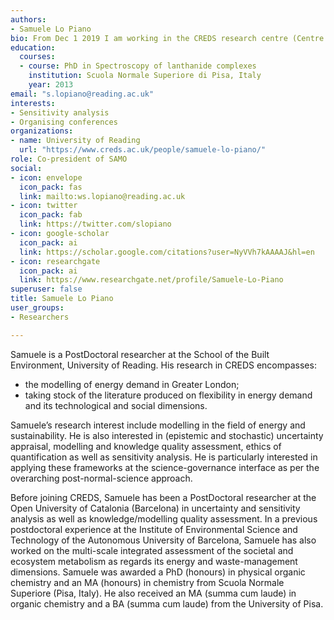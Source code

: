 ```yaml
---
authors:
- Samuele Lo Piano
bio: From Dec 1 2019 I am working in the CREDS research centre (Centre for Research into Energy Demand Solutions), flexibility theme area. My research interests include energy systems, sensitivity auditing, uncertainty quantification and global sensitivity analysis, science for governance, modelling and model (knowledge) quality assessment. My research interests also cover complexity and complex systems (such as societies).
education:
  courses:
  - course: PhD in Spectroscopy of lanthanide complexes
    institution: Scuola Normale Superiore di Pisa, Italy
    year: 2013
email: "s.lopiano@reading.ac.uk"
interests:
- Sensitivity analysis
- Organising conferences
organizations:
- name: University of Reading
  url: "https://www.creds.ac.uk/people/samuele-lo-piano/"
role: Co-president of SAMO
social:
- icon: envelope
  icon_pack: fas
  link: mailto:ws.lopiano@reading.ac.uk
- icon: twitter
  icon_pack: fab
  link: https://twitter.com/slopiano
- icon: google-scholar
  icon_pack: ai
  link: https://scholar.google.com/citations?user=NyVVh7kAAAAJ&hl=en
- icon: researchgate
  icon_pack: ai
  link: https://www.researchgate.net/profile/Samuele-Lo-Piano
superuser: false
title: Samuele Lo Piano
user_groups:
- Researchers

---
```


Samuele is a PostDoctoral researcher at the School of the Built Environment, University of Reading. His research in CREDS encompasses:

* the modelling of energy demand in Greater London;
* taking stock of the literature produced on flexibility in energy demand and its technological and social dimensions.

Samuele’s research interest include modelling in the field of energy and sustainability. He is also interested in (epistemic and stochastic) uncertainty appraisal, modelling and knowledge quality assessment, ethics of quantification as well as sensitivity analysis. He is particularly interested in applying these frameworks at the science-governance interface as per the overarching post-normal-science approach.

Before joining CREDS, Samuele has been a PostDoctoral researcher at the Open University of Catalonia (Barcelona) in uncertainty and sensitivity analysis as well as knowledge/modelling quality assessment. In a previous postdoctoral experience at the Institute of Environmental Science and Technology of the Autonomous University of Barcelona, Samuele has also worked on the multi-scale integrated assessment of the societal and ecosystem metabolism as regards its energy and waste-management dimensions. Samuele was awarded a PhD (honours) in physical organic chemistry and an MA (honours) in chemistry from Scuola Normale Superiore (Pisa, Italy). He also received an MA (summa cum laude) in organic chemistry and a BA (summa cum laude) from the University of Pisa.
